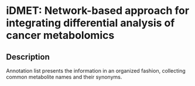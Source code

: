# iDMET: Network-based approach for integrating differential analysis of cancer metabolomics

## Description

Annotation list presents the information in an organized fashion, collecting common metabolite names and their synonyms.
